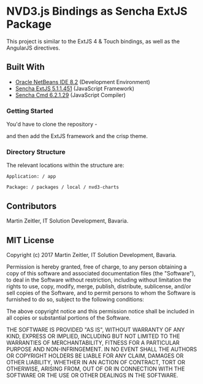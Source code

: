 # NVD3.js Bindings as Sencha ExtJS Package

This project is similar to the ExtJS 4 & Touch bindings, as well as the AngularJS directives.

## Built With
* [Oracle NetBeans IDE 8.2](http://www.oracle.com/technetwork/developer-tools/netbeans/index.html) (Development Environment)
* [Sencha ExtJS 5.1.1.451](https://docs.sencha.com/extjs/5.1.1/index.html) (JavaScript Framework)
* [Sencha Cmd 6.2.1.29](https://docs.sencha.com/cmd/index.html) (JavaScript Compiler)

### Getting Started

You'd have to clone the repository -

and then add the ExtJS framework and the crisp theme.

### Directory Structure

The relevant locations within the structure are:

    Application: / app

    Package: / packages / local / nvd3-charts

## Contributors

Martin Zeitler, IT Solution Development, Bavaria.

## MIT License

Copyright (c) 2017 Martin Zeitler, IT Solution Development, Bavaria.

Permission is hereby granted, free of charge, to any person obtaining a copy
of this software and associated documentation files (the "Software"), to deal
in the Software without restriction, including without limitation the rights
to use, copy, modify, merge, publish, distribute, sublicense, and/or sell
copies of the Software, and to permit persons to whom the Software is
furnished to do so, subject to the following conditions:

The above copyright notice and this permission notice shall be included in all
copies or substantial portions of the Software.

THE SOFTWARE IS PROVIDED "AS IS", WITHOUT WARRANTY OF ANY KIND, EXPRESS OR
IMPLIED, INCLUDING BUT NOT LIMITED TO THE WARRANTIES OF MERCHANTABILITY,
FITNESS FOR A PARTICULAR PURPOSE AND NON-INFRINGEMENT. IN NO EVENT SHALL THE
AUTHORS OR COPYRIGHT HOLDERS BE LIABLE FOR ANY CLAIM, DAMAGES OR OTHER
LIABILITY, WHETHER IN AN ACTION OF CONTRACT, TORT OR OTHERWISE, ARISING FROM,
OUT OF OR IN CONNECTION WITH THE SOFTWARE OR THE USE OR OTHER DEALINGS IN THE
SOFTWARE.